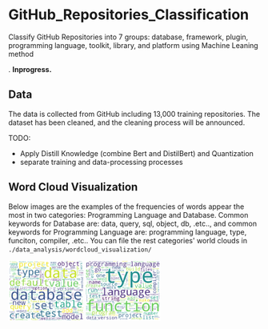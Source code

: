# GitHub_Repositories_Classification

Classify GitHub Repositories into 7 groups: database, framework, plugin, programming language, toolkit, library, and platform using Machine Leaning method

. **Inprogress.**

## Data

The data is collected from GitHub including 13,000 training repositories. The dataset has been cleaned, and the cleaning process will be announced.

TODO:
- Apply Distill Knowledge (combine Bert and DistilBert) and Quantization
- separate training and data-processing processes


## Word Cloud Visualization

Below images are the examples of the frequencies of words appear the most in two categories: Programming Language and Database. Common keywords for Database are: data, query, sql, object, db, .etc.., and common keywords for Programming Language are: programming language, type, funciton, compiler, .etc.. You can file the rest categories' world clouds in `./data_analysis/wordcloud_visualization/`



<p float="left">
  <img src="https://github.com/minhN2000/GitHub_Repositories_Classification/blob/main/result/wordcloud_visualization/database_wordcloud.png" width="150" />
  <img src="https://github.com/minhN2000/GitHub_Repositories_Classification/blob/main/result/wordcloud_visualization/pl_wordcloud.png" width="150" /> 
</p>
